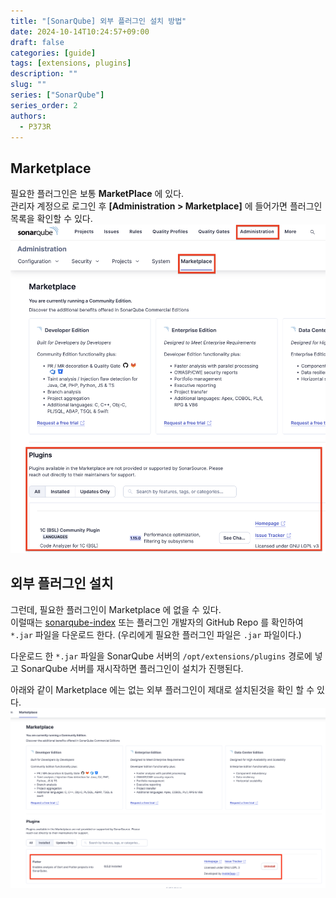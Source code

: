 ```yaml
---
title: "[SonarQube] 외부 플러그인 설치 방법"
date: 2024-10-14T10:24:57+09:00
draft: false
categories: [guide]
tags: [extensions, plugins]
description: ""
slug: ""
series: ["SonarQube"]
series_order: 2
authors:
  - P373R
---
```


## Marketplace
필요한 플러그인은 보통 **MarketPlace** 에 있다.  
관리자 계정으로 로그인 후 **[Administration > Marketplace]** 에 들어가면 플러그인 목록을 확인할 수 있다.  
![marketplace](./assets/sonarqube-marketplace.png)

## 외부 플러그인 설치
그런데, 필요한 플러그인이 Marketplace 에 없을 수 있다.  
이럴때는 [sonarqube-index](https://www.sonarplugins.com/) 또는 플러그인 개발자의 GitHub Repo 를 확인하여 `*.jar` 파일을 다운로드 한다. (우리에게 필요한 플러그인 파일은 `.jar` 파일이다.)

다운로드 한 `*.jar` 파일을 SonarQube 서버의 `/opt/extensions/plugins` 경로에 넣고 SonarQube 서버를 재시작하면 플러그인이 설치가 진행된다.  

아래와 같이 Marketplace 에는 없는 외부 플러그인이 제대로 설치된것을 확인 할 수 있다.  
![installed](./assets/sonarqube-installed.png)